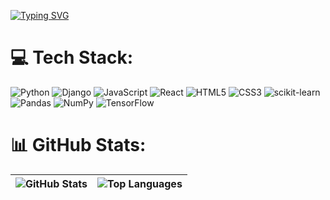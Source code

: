 <a href="https://git.io/typing-svg"><img src="https://readme-typing-svg.demolab.com?font=Zilla+Slab&weight=600&size=40&pause=1000&multiline=true&width=435&height=100&lines=Aya+Jafar;Web+development+%7C+Art+%7C+AI+%7CSoftware+engineering" alt="Typing SVG" /></a>
<br/>


# 💻 Tech Stack:
![Python](https://img.shields.io/badge/python-3670A0?style=for-the-badge&logo=python&logoColor=ffdd54)
![Django](https://img.shields.io/badge/django-%23092E20.svg?style=for-the-badge&logo=django&logoColor=white)
![JavaScript](https://img.shields.io/badge/javascript-%23323330.svg?style=for-the-badge&logo=javascript&logoColor=%23F7DF1E)
![React](https://img.shields.io/badge/react-%2361DAFB.svg?style=for-the-badge&logo=react&logoColor=black)
![HTML5](https://img.shields.io/badge/html5-%23E34F26.svg?style=for-the-badge&logo=html5&logoColor=white)
![CSS3](https://img.shields.io/badge/css3-%231572B6.svg?style=for-the-badge&logo=css3&logoColor=white)
![scikit-learn](https://img.shields.io/badge/scikit--learn-%23F7931E.svg?style=for-the-badge&logo=scikit-learn&logoColor=white)
![Pandas](https://img.shields.io/badge/pandas-%23150458.svg?style=for-the-badge&logo=pandas&logoColor=white)
![NumPy](https://img.shields.io/badge/numpy-%23013243.svg?style=for-the-badge&logo=numpy&logoColor=white)
![TensorFlow](https://img.shields.io/badge/TensorFlow-%23FF6F00.svg?style=for-the-badge&logo=TensorFlow&logoColor=white)


# 📊 GitHub Stats:
| ![GitHub Stats](https://github-readme-stats.vercel.app/api?username=aya-jafar&theme=radical&hide_border=false&include_all_commits=false&count_private=true) | ![Top Languages](https://github-readme-stats.vercel.app/api/top-langs/?username=aya-jafar&theme=radical&hide_border=false&include_all_commits=false&count_private=true&layout=compact) |
|---|---|





 <!-- Proudly created with GPRM ( https://gprm.itsvg.in )  --!>
